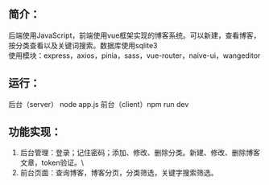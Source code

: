 ## 简介：
后端使用JavaScript，前端使用vue框架实现的博客系统。可以新建，查看博客，按分类查看以及关键词搜索。数据库使用sqlite3\
使用模块：express，axios，pinia，sass，vue-router，naive-ui，wangeditor

## 运行：
后台（server） node app.js  前台（client）npm run dev

## 功能实现：
1. 后台管理：登录；记住密码；添加、修改、删除分类。新建、修改、删除博客文章，token验证。\
2. 前台页面：查询博客，博客分页，分类筛选，关键字搜索筛选。




